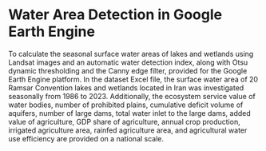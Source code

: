 # Water Area Detection in Google Earth Engine

To calculate the seasonal surface water areas of lakes and wetlands using Landsat images and an automatic water detection index, along with Otsu dynamic thresholding and the Canny edge filter, provided for the Google Earth Engine platform.
In the dataset Excel file, the surface water area of 20 Ramsar Convention lakes and wetlands located in Iran was investigated seasonally from 1986 to 2023. Additionally, the ecosystem service value of water bodies, number of prohibited plains, cumulative deficit volume of aquifers, number of large dams, total water inlet to the large dams, added value of agriculture, GDP share of agriculture, annual crop production, irrigated agriculture area, rainfed agriculture area, and agricultural water use efficiency are provided on a national scale.
